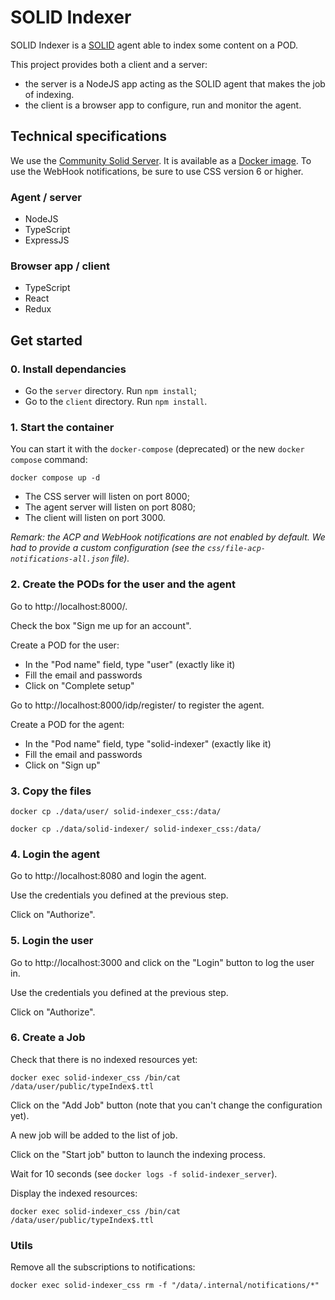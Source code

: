 # SOLID Indexer

SOLID Indexer is a [SOLID](https://solidproject.org) agent able to index some content on a POD.

This project provides both a client and a server:
- the server is a NodeJS app acting as the SOLID agent that makes the job of indexing.
- the client is a browser app to configure, run and monitor the agent.

## Technical specifications

We use the [Community Solid Server](https://communitysolidserver.github.io/CommunitySolidServer/5.x/). It is available as a [Docker image](https://hub.docker.com/r/solidproject/community-server). To use the WebHook notifications, be sure to use CSS version 6 or higher.

### Agent / server

- NodeJS
- TypeScript
- ExpressJS

### Browser app / client

- TypeScript
- React
- Redux

## Get started

### 0. Install dependancies

- Go the `server` directory. Run `npm install`;
- Go to the `client` directory. Run `npm install`.

### 1. Start the container

You can start it with the `docker-compose` (deprecated) or the new `docker compose` command:
```
docker compose up -d
```

- The CSS server will listen on port 8000;
- The agent server will listen on port 8080;
- The client will listen on port 3000.

_Remark: the ACP and WebHook notifications are not enabled by default. We had to provide a custom configuration (see the `css/file-acp-notifications-all.json` file)._

### 2. Create the PODs for the user and the agent

Go to http://localhost:8000/.

Check the box "Sign me up for an account".

Create a POD for the user:
- In the "Pod name" field, type "user" (exactly like it)
- Fill the email and passwords
- Click on "Complete setup"

Go to http://localhost:8000/idp/register/ to register the agent.

Create a POD for the agent:
- In the "Pod name" field, type "solid-indexer" (exactly like it)
- Fill the email and passwords
- Click on "Sign up"

### 3. Copy the files

```
docker cp ./data/user/ solid-indexer_css:/data/
```

```
docker cp ./data/solid-indexer/ solid-indexer_css:/data/
```

### 4. Login the agent

Go to http://localhost:8080 and login the agent.

Use the credentials you defined at the previous step.

Click on "Authorize".

### 5. Login the user

Go to http://localhost:3000 and click on the "Login" button to log the user in.

Use the credentials you defined at the previous step.

Click on "Authorize".

### 6. Create a Job

Check that there is no indexed resources yet:
```
docker exec solid-indexer_css /bin/cat /data/user/public/typeIndex$.ttl
```

Click on the "Add Job" button (note that you can't change the configuration yet).

A new job will be added to the list of job.

Click on the "Start job" button to launch the indexing process.

Wait for 10 seconds (see `docker logs -f solid-indexer_server`).

Display the indexed resources:
```
docker exec solid-indexer_css /bin/cat /data/user/public/typeIndex$.ttl
```

### Utils

Remove all the subscriptions to notifications:
```
docker exec solid-indexer_css rm -f "/data/.internal/notifications/*"
```